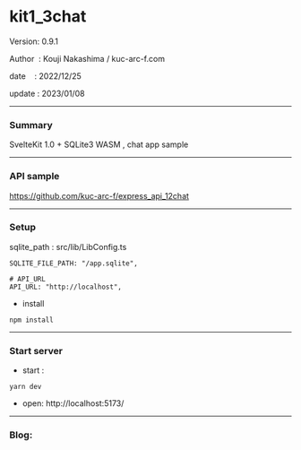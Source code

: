 ﻿# kit1_3chat

 Version: 0.9.1

 Author  : Kouji Nakashima / kuc-arc-f.com

 date    : 2022/12/25 

 update  :  2023/01/08
 
***
### Summary

SvelteKit 1.0 + SQLite3 WASM , chat app sample

***
### API sample

https://github.com/kuc-arc-f/express_api_12chat

***
### Setup


sqlite_path : src/lib/LibConfig.ts
```
SQLITE_FILE_PATH: "/app.sqlite",

# API_URL
API_URL: "http://localhost",
```

* install
```
npm install
```

***
### Start server
* start :

```
yarn dev
```

* open: http://localhost:5173/

***
### Blog:

